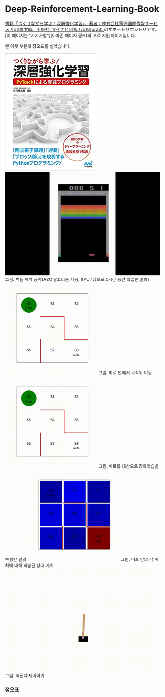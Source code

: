 # Deep-Reinforcement-Learning-Book
[書籍「つくりながら学ぶ！深層強化学習」、著者：株式会社電通国際情報サービス 小川雄太郎、出版社: マイナビ出版 (2018/6/28) ](https://www.amazon.co.jp/%E3%81%A4%E3%81%8F%E3%82%8A%E3%81%AA%E3%81%8C%E3%82%89%E5%AD%A6%E3%81%B6-%E6%B7%B1%E5%B1%A4%E5%BC%B7%E5%8C%96%E5%AD%A6%E7%BF%92-PyTorch%E3%81%AB%E3%82%88%E3%82%8B%E5%AE%9F%E8%B7%B5%E3%83%97%E3%83%AD%E3%82%B0%E3%83%A9%E3%83%9F%E3%83%B3%E3%82%B0-%E6%A0%AA%E5%BC%8F%E4%BC%9A%E7%A4%BE%E9%9B%BB%E9%80%9A%E5%9B%BD%E9%9A%9B%E6%83%85%E5%A0%B1%E3%82%B5%E3%83%BC%E3%83%93%E3%82%B9-%E5%B0%8F%E5%B7%9D%E9%9B%84%E5%A4%AA%E9%83%8E/dp/4839965625)のサポートリポジトリです。
[이 페이지는 "서지사항"](아마존 페이지 링크)의 고객 지원 페이지입니다.


맨 아랫 부분에 정오표를 실었습니다.




<img src="./movies/book.jpg" width="300px">

<img src="./movies/7_breakout.gif" width="600px">
그림. 벽돌 깨기 공략(A2C 알고리즘 사용, GPU 1장으로 3시간 동안 학습한 결과)

<img src="./movies/2_2_maze_random.gif" width="300px">
그림. 미로 안에서 무작위 이동

<img src="./movies/2_3_maze_reinforce.gif" width="300px">
그림. 미로를 대상으로 강화학습을 수행한 결과

<img src="./movies/2_5_maze_state_value.gif" width="300px">
그림. 미로 안의 각 위치에 대해 학습된 상태 가치

<img src="./movies/3_4_cartpole_q_learning.gif" width="600px">
그림. 역진자 제어하기


### 정오표
